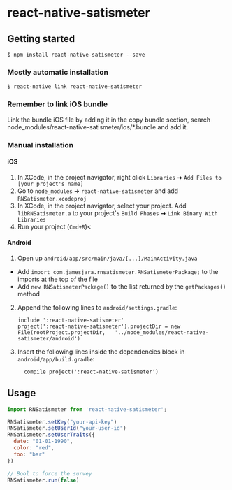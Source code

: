 
# react-native-satismeter


## Getting started

`$ npm install react-native-satismeter --save`

### Mostly automatic installation

`$ react-native link react-native-satismeter`

### Remember to link iOS bundle 
Link the bundle iOS file by adding it in the copy bundle section, search
node_modules/react-native-satismeter/ios/*.bundle and add it.

### Manual installation


#### iOS

1. In XCode, in the project navigator, right click `Libraries` ➜ `Add Files to [your project's name]`
2. Go to `node_modules` ➜ `react-native-satismeter` and add `RNSatismeter.xcodeproj`
3. In XCode, in the project navigator, select your project. Add `libRNSatismeter.a` to your project's `Build Phases` ➜ `Link Binary With Libraries`
4. Run your project (`Cmd+R`)<

#### Android

1. Open up `android/app/src/main/java/[...]/MainActivity.java`
  - Add `import com.jamesjara.rnsatismeter.RNSatismeterPackage;` to the imports at the top of the file
  - Add `new RNSatismeterPackage()` to the list returned by the `getPackages()` method
2. Append the following lines to `android/settings.gradle`:
  	```
  	include ':react-native-satismeter'
  	project(':react-native-satismeter').projectDir = new File(rootProject.projectDir, 	'../node_modules/react-native-satismeter/android')
  	```
3. Insert the following lines inside the dependencies block in `android/app/build.gradle`:
  	```
      compile project(':react-native-satismeter')
  	```


## Usage
```javascript
import RNSatismeter from 'react-native-satismeter';

RNSatismeter.setKey("your-api-key")
RNSatismeter.setUserId("your-user-id")
RNSatismeter.setUserTraits({
  date: "01-01-1990",
  color: "red",
  foo: "bar"
})

// Bool to force the survey
RNSatismeter.run(false)

```  
